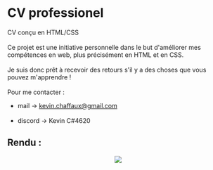 # CV professionel 
CV conçu en HTML/CSS <br><br>
Ce projet est une initiative personnelle dans le but d'améliorer mes compétences en web, plus précisément en HTML et en CSS.<br><br>
Je suis donc prêt à recevoir des retours s'il y a des choses que vous pouvez m'apprendre !<br><br>
Pour me contacter : <br>
- mail -> kevin.chaffaux@gmail.com<br><br>
- discord ->  Kevin C#4620

## Rendu :
<p align="center">
  <img src="https://user-images.githubusercontent.com/103142957/212998645-373869c9-8bc9-48e7-8dfb-6a18f03fba9c.PNG" />
</p>
